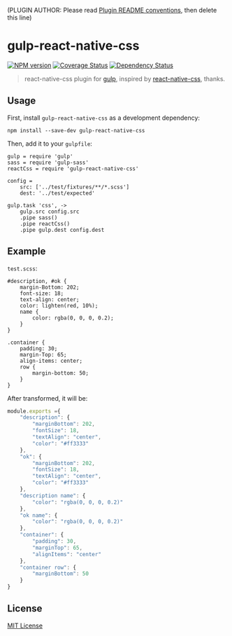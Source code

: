 (PLUGIN AUTHOR: Please read [Plugin README conventions](https://github.com/wearefractal/gulp/wiki/Plugin-README-Conventions), then delete this line)

# gulp-react-native-css
[![NPM version][npm-image]][npm-url] [![Coverage Status][coveralls-image]][coveralls-url] [![Dependency Status][depstat-image]][depstat-url]

> react-native-css plugin for [gulp](https://github.com/wearefractal/gulp), 
inspired by [react-native-css](https://github.com/sabeurthabti/react-native-css), thanks.

## Usage

First, install `gulp-react-native-css` as a development dependency:

```shell
npm install --save-dev gulp-react-native-css
```

Then, add it to your `gulpfile`:

```
gulp = require 'gulp'
sass = require 'gulp-sass'
reactCss = require 'gulp-react-native-css'

config =
	src: ['../test/fixtures/**/*.scss']
	dest: '../test/expected'

gulp.task 'css', ->
	gulp.src config.src
	.pipe sass()
	.pipe reactCss()
	.pipe gulp.dest config.dest

```

## Example

`test.scss`:

```
#description, #ok {
	margin-Bottom: 202;
	font-size: 18;
	text-align: center;
	color: lighten(red, 10%);
	name {
		color: rgba(0, 0, 0, 0.2);
	}
}

.container {
	padding: 30;
	margin-Top: 65;
	align-items: center;
	row {
		margin-bottom: 50;
	}
}

```

After transformed, it will be:

```javascript
module.exports ={
    "description": {
        "marginBottom": 202,
        "fontSize": 18,
        "textAlign": "center",
        "color": "#ff3333"
    },
    "ok": {
        "marginBottom": 202,
        "fontSize": 18,
        "textAlign": "center",
        "color": "#ff3333"
    },
    "description name": {
        "color": "rgba(0, 0, 0, 0.2)"
    },
    "ok name": {
        "color": "rgba(0, 0, 0, 0.2)"
    },
    "container": {
        "padding": 30,
        "marginTop": 65,
        "alignItems": "center"
    },
    "container row": {
        "marginBottom": 50
    }
}

```



## License

[MIT License](http://en.wikipedia.org/wiki/MIT_License)

[npm-url]: https://npmjs.org/package/gulp-react-native-css
[npm-image]: https://badge.fury.io/js/gulp-react-native-css.png

[travis-url]: http://travis-ci.org/soliury/gulp-react-native-css
[travis-image]: https://secure.travis-ci.org/soliury/gulp-react-native-css.png?branch=master

[coveralls-url]: https://coveralls.io/r/soliury/gulp-react-native-css
[coveralls-image]: https://coveralls.io/repos/soliury/gulp-react-native-css/badge.png

[depstat-url]: https://david-dm.org/soliury/gulp-react-native-css
[depstat-image]: https://david-dm.org/soliury/gulp-react-native-css.png
